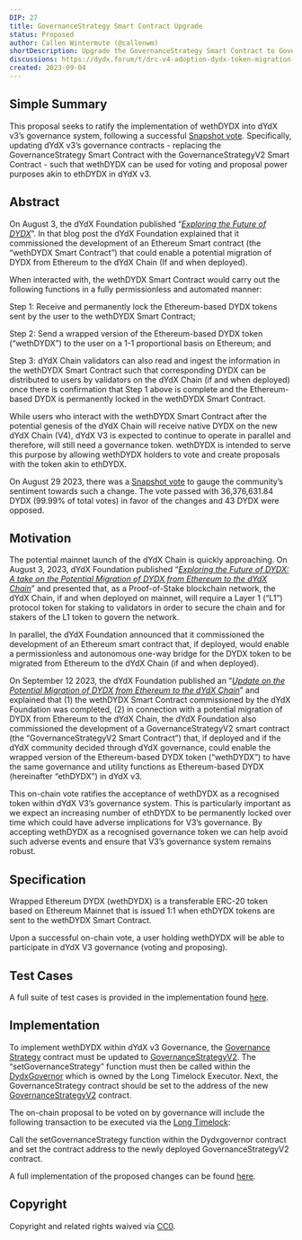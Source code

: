 ```yaml
---
DIP: 27
title: GovernanceStrategy Smart Contract Upgrade
status: Proposed
author: Callen Wintermute (@callenwm)
shortDescription: Upgrade the GovernanceStrategy Smart Contract to GovernanceStrategyV2 to give wethDYDX the same utility and functionality as ethDYDX.
discussions: https://dydx.forum/t/drc-v4-adoption-dydx-token-migration-to-dydx-chain/970
created: 2023-09-04
---
```


## Simple Summary

This proposal seeks to ratify the implementation of wethDYDX into dYdX v3’s governance system, following a successful [Snapshot vote](https://snapshot.org/#/dydxgov.eth/proposal/0x17026e18317dc29fe745d3130246a83b1485612da9c97e7261e8f659cf33663c). Specifically, updating dYdX v3’s governance contracts - replacing the GovernanceStrategy Smart Contract with the GovernanceStrategyV2 Smart Contract -  such that wethDYDX can be used for voting and proposal power purposes akin to ethDYDX in dYdX v3.

## Abstract

On August 3, the dYdX Foundation published “*[Exploring the Future of DYDX](https://dydx.foundation/blog/exploring-the-future-of-dydx)*”. In that blog post the dYdX Foundation explained that it commissioned the development of an Ethereum Smart contract (the “wethDYDX Smart Contract”) that could enable a potential migration of DYDX from Ethereum to the dYdX Chain (If and when deployed). 

When interacted with, the wethDYDX Smart Contract would carry out the following functions in a fully permissionless and automated manner:

Step 1: Receive and permanently lock the Ethereum-based DYDX tokens sent by the user to the wethDYDX Smart Contract; 

Step 2: Send a wrapped version of the Ethereum-based DYDX token (“wethDYDX”) to the user on a 1-1 proportional basis on Ethereum; and

Step 3: dYdX Chain validators can also read and ingest the information in the wethDYDX Smart Contract such that corresponding DYDX can be distributed to users by validators on the dYdX Chain (if and when deployed) once there is confirmation that Step 1 above is complete and the Ethereum-based DYDX is permanently locked in the wethDYDX Smart Contract.



While users who interact with the wethDYDX Smart Contract after the potential genesis of the dYdX Chain will receive native DYDX on the new dYdX Chain (V4), dYdX V3 is expected to continue to operate in parallel and therefore, will still need a governance token. wethDYDX is intended to serve this purpose by allowing wethDYDX holders to vote and create proposals with the token akin to ethDYDX.

On August 29 2023, there was a [Snapshot vote](https://snapshot.org/#/dydxgov.eth/proposal/0x17026e18317dc29fe745d3130246a83b1485612da9c97e7261e8f659cf33663c) to gauge the community’s sentiment towards such a change. The vote passed with 36,376,631.84 DYDX (99.99% of total votes) in favor of the changes and 43 DYDX were opposed.


## Motivation

The potential mainnet launch of the dYdX Chain is quickly approaching. On August 3, 2023, dYdX Foundation published “*[Exploring the Future of DYDX: A take on the Potential Migration of DYDX from Ethereum to the dYdX Chain](https://dydx.foundation/blog/exploring-the-future-of-dydx)*” and presented that, as a Proof-of-Stake blockchain network, the dYdX Chain, if and when deployed on mainnet, will require a Layer 1 (“L1”) protocol token for staking to validators in order to secure the chain and for stakers of the L1 token to govern the network.

In parallel, the dYdX Foundation announced that it commissioned the development of an Ethereum smart contract that, if deployed, would enable a permissionless and autonomous one-way bridge for the DYDX token to be migrated from Ethereum to the dYdX Chain (if and when deployed). 

On September 12 2023, the dYdX Foundation published an “*[Update on the Potential Migration of DYDX from Ethereum to the dYdX Chain](https://dydx.foundation/blog/update-on-exploring-the-future-of-dydx)*” and explained that (1) the wethDYDX Smart Contract commissioned by the dYdX Foundation was completed, (2) in connection with a potential migration of DYDX from Ethereum to the dYdX Chain, the dYdX Foundation also commissioned the development of a GovernanceStrategyV2 smart contract (the “GovernanceStrategyV2 Smart Contract”) that, if deployed and if the dYdX community decided through dYdX governance, could enable the wrapped version of the Ethereum-based DYDX token (“wethDYDX”) to have the same governance and utility functions as Ethereum-based DYDX (hereinafter “ethDYDX”) in dYdX v3.

This on-chain vote ratifies the acceptance of wethDYDX as a recognised token within dYdX V3’s governance system. This is particularly important as we expect an increasing number of ethDYDX to be permanently locked over time which could have adverse implications for V3’s governance. By accepting wethDYDX as a recognised governance token we can help avoid such adverse events and ensure that V3’s governance system remains robust.

## Specification

Wrapped Ethereum DYDX (wethDYDX) is a transferable ERC-20 token based on Ethereum Mainnet that is issued 1:1 when ethDYDX tokens are sent to the wethDYDX Smart Contract.

Upon a successful on-chain vote, a user holding wethDYDX will be able to participate in dYdX V3 governance (voting and proposing).

## Test Cases

A full suite of test cases is provided in the implementation found [here](https://github.com/dydxfoundation/governance-contracts/blob/master/test/misc/upgrade-governance-strategy-v2.spec.ts).

## Implementation

To implement wethDYDX within dYdX v3 Governance, the [Governance Strategy](https://docs.dydx.community/dydx-governance/resources/technical-overview) contract must be updated to [GovernanceStrategyV2](https://github.com/dydxfoundation/governance-contracts/blob/master/contracts/governance/strategy/GovernanceStrategyV2.sol). The “setGovernanceStrategy” function must then be called within the [DydxGovernor](https://docs.dydx.community/dydx-governance/resources/technical-overview) which is owned by the Long Timelock Executor. Next, the GovernanceStrategy contract should be set to the address of the new [GovernanceStrategyV2](https://github.com/dydxfoundation/governance-contracts/blob/master/contracts/governance/strategy/GovernanceStrategyV2.sol) contract.

The on-chain proposal to be voted on by governance will include the following transaction to be executed via the [Long Timelock](https://docs.dydx.community/dydx-governance/voting-and-governance/governance-parameters):

Call the setGovernanceStrategy function within the Dydxgovernor contract and set the contract address to the newly deployed GovernanceStrategyV2 contract.

A full implementation of the proposed changes can be found [here](https://github.com/dydxfoundation/governance-contracts/blob/master/test/migrations/upgrade-governance-strategy-v2.ts).

## Copyright

Copyright and related rights waived via [CC0](https://creativecommons.org/publicdomain/zero/1.0/).

